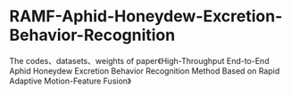 # RAMF-Aphid-Honeydew-Excretion-Behavior-Recognition
The codes、datasets、weights of paper《High-Throughput End-to-End Aphid Honeydew Excretion Behavior Recognition Method Based on Rapid Adaptive Motion-Feature Fusion》

